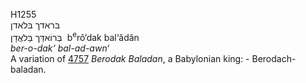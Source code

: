 <body>
  <p>H1255<br>  בּראדך בּלאדן  <br> בְּרוֹאדַּך בַּלאֲדָן  ‎  b<sup>e</sup>rô‘dak bal‘ădân  <br><i>ber-o-dak‘</i> <i>bal-ad-awn‘ </i><br>A variation of <a href="h4757.htm">4757</a>  <i>Berodak</i> <i>Baladan</i>, a Babylonian king: - Berodach-baladan.<br></p>
 </body>